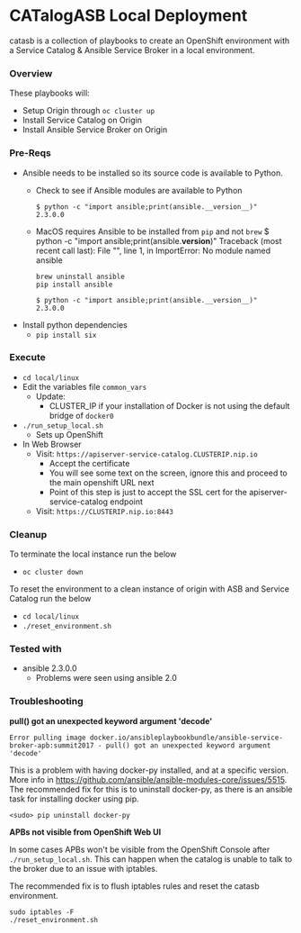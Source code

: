 # CATalogASB Local Deployment

catasb is a collection of playbooks to create an OpenShift environment with a Service Catalog & Ansible Service Broker in a local environment.

### Overview
These playbooks will:
  * Setup Origin through `oc cluster up`
  * Install Service Catalog on Origin
  * Install Ansible Service Broker on Origin

### Pre-Reqs
  * Ansible needs to be installed so its source code is available to Python.
    * Check to see if Ansible modules are available to Python

          $ python -c "import ansible;print(ansible.__version__)"
          2.3.0.0
    * MacOS requires Ansible to be installed from `pip` and not `brew`
          $ python -c "import ansible;print(ansible.__version__)"
          Traceback (most recent call last):
          File "<string>", line 1, in <module>
          ImportError: No module named ansible

          brew uninstall ansible
          pip install ansible

          $ python -c "import ansible;print(ansible.__version__)"
          2.3.0.0
  * Install python dependencies
     * `pip install six`

### Execute
  * `cd local/linux`
  * Edit the variables file `common_vars`
    * Update:
      * CLUSTER_IP if your installation of Docker is not using the default bridge of `docker0`
  * `./run_setup_local.sh`
    * Sets up OpenShift
  * In Web Browser
    * Visit: `https://apiserver-service-catalog.CLUSTERIP.nip.io`
      * Accept the certificate
      * You will see some text on the screen, ignore this and proceed to the main openshift URL next
       * Point of this step is just to accept the SSL cert for the apiserver-service-catalog endpoint
    * Visit: `https://CLUSTERIP.nip.io:8443`

### Cleanup

To terminate the local instance run the below
  * `oc cluster down`

To reset the environment to a clean instance of origin with ASB and Service Catalog run the below
  * `cd local/linux`
  * `./reset_environment.sh`

### Tested with
  * ansible 2.3.0.0
    * Problems were seen using ansible 2.0

### Troubleshooting

**pull() got an unexpected keyword argument 'decode'**

```
Error pulling image docker.io/ansibleplaybookbundle/ansible-service-broker-apb:summit2017 - pull() got an unexpected keyword argument 'decode'
```

This is a problem with having docker-py installed, and at a specific version. More info in https://github.com/ansible/ansible-modules-core/issues/5515.
The recommended fix for this is to uninstall docker-py, as there is an ansible task for installing docker using pip.

```
<sudo> pip uninstall docker-py
```

**APBs not visible from OpenShift Web UI**

In some cases APBs won't be visible from the OpenShift Console after `./run_setup_local.sh`.
This can happen when the catalog is unable to talk to the broker due to an issue with iptables.

The recommended fix is to flush iptables rules and reset the catasb environment.
```
sudo iptables -F
./reset_environment.sh
```
